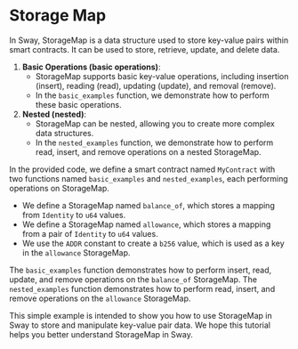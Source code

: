 # Storage Map

In Sway, StorageMap is a data structure used to store key-value pairs within smart contracts. It can be used to store, retrieve, update, and delete data.
1. **Basic Operations (basic operations)**:
   - StorageMap supports basic key-value operations, including insertion (insert), reading (read), updating (update), and removal (remove).
   - In the `basic_examples` function, we demonstrate how to perform these basic operations.
2. **Nested (nested)**:
   - StorageMap can be nested, allowing you to create more complex data structures.
   - In the `nested_examples` function, we demonstrate how to perform read, insert, and remove operations on a nested StorageMap.

In the provided code, we define a smart contract named `MyContract` with two functions named `basic_examples` and `nested_examples`, each performing operations on StorageMap.
- We define a StorageMap named `balance_of`, which stores a mapping from `Identity` to `u64` values.
- We define a StorageMap named `allowance`, which stores a mapping from a pair of `Identity` to `u64` values.
- We use the `ADDR` constant to create a `b256` value, which is used as a key in the `allowance` StorageMap.

The `basic_examples` function demonstrates how to perform insert, read, update, and remove operations on the `balance_of` StorageMap. The `nested_examples` function demonstrates how to perform read, insert, and remove operations on the `allowance` StorageMap.

This simple example is intended to show you how to use StorageMap in Sway to store and manipulate key-value pair data. We hope this tutorial helps you better understand StorageMap in Sway.
